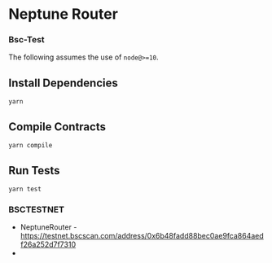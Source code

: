 # Neptune Router

### Bsc-Test

The following assumes the use of `node@>=10`.

## Install Dependencies

`yarn`

## Compile Contracts

`yarn compile`

## Run Tests

`yarn test`

### BSCTESTNET

- NeptuneRouter - https://testnet.bscscan.com/address/0x6b48fadd88bec0ae9fca864aedf26a252d7f7310
-